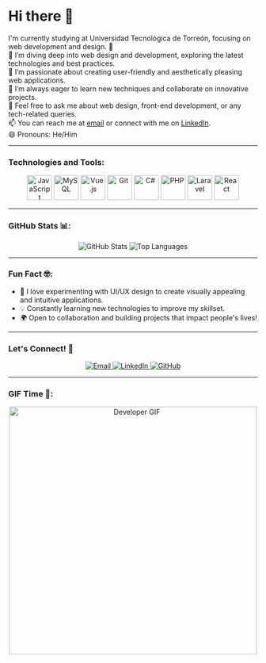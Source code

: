 # Hi there 👋  
I'm currently studying at Universidad Tecnológica de Torreón, focusing on web development and design. 🌱  
🔭 I’m diving deep into web design and development, exploring the latest technologies and best practices.  
🌟 I’m passionate about creating user-friendly and aesthetically pleasing web applications.  
🤔 I’m always eager to learn new techniques and collaborate on innovative projects.  
💬 Feel free to ask me about web design, front-end development, or any tech-related queries.  
📫 You can reach me at [email](mailto:saulsanchezlopez999@gmail.com) or connect with me on [LinkedIn](#).  
😄 Pronouns: He/Him

---

### Technologies and Tools:

<p align="center">
  <img src="https://img.icons8.com/color/48/000000/javascript.png" alt="JavaScript" width="50px" height="50px">
  <img src="https://img.icons8.com/color/48/000000/mysql-logo.png" alt="MySQL" width="50px" height="50px">
  <img src="https://img.icons8.com/color/48/000000/vue-js.png" alt="Vue.js" width="50px" height="50px">
  <img src="https://img.icons8.com/color/48/000000/git.png" alt="Git" width="50px" height="50px">
  <img src="https://img.icons8.com/color/48/000000/c-sharp-logo.png" alt="C#" width="50px" height="50px">
  <img src="https://img.icons8.com/color/48/000000/php.png" alt="PHP" width="50px" height="50px">
  <img src="https://img.icons8.com/fluency/48/laravel.png" alt="Laravel" width="50px" height="50px">
  <img src="https://cdn4.iconfinder.com/data/icons/logos-3/600/React.js_logo-512.png" alt="React" width="50px" height="50px">
</p>

---

### GitHub Stats 📊:

<p align="center">
  <img src="https://github-readme-stats.vercel.app/api?username=thenotoriousxul&show_icons=true&theme=radical" alt="GitHub Stats">
  <img src="https://github-readme-stats.vercel.app/api/top-langs/?username=thenotoriousxul&layout=compact&theme=radical" alt="Top Languages">
</p>

---

### Fun Fact 🤓:

- 🎨 I love experimenting with UI/UX design to create visually appealing and intuitive applications.
- 💡 Constantly learning new technologies to improve my skillset.
- 🌍 Open to collaboration and building projects that impact people's lives!

---

### Let's Connect! 💬

<p align="center">
  <a href="mailto:saulsanchezlopez999@gmail.com">
    <img src="https://img.shields.io/badge/Email-D14836?style=for-the-badge&logo=gmail&logoColor=white" alt="Email">
  </a>
  <a href="https://www.linkedin.com/in/sa%C3%BAl-s%C3%A1nchez-974a23312/">
    <img src="https://img.shields.io/badge/LinkedIn-0077B5?style=for-the-badge&logo=linkedin&logoColor=white" alt="LinkedIn">
  </a>
  <a href="https://github.com/thenotoriousxul">
    <img src="https://img.shields.io/badge/GitHub-181717?style=for-the-badge&logo=github&logoColor=white" alt="GitHub">
  </a>
</p>

---

### GIF Time 🎉:

<p align="center">
  <img src="https://media.giphy.com/media/L1R1tvI9svkIWwpVYr/giphy.gif" width="500" alt="Developer GIF">
</p>

